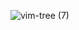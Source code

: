![vim-tree (7)](https://user-images.githubusercontent.com/43294688/112257480-43833a00-8ca8-11eb-8f12-284f324d3183.png)
